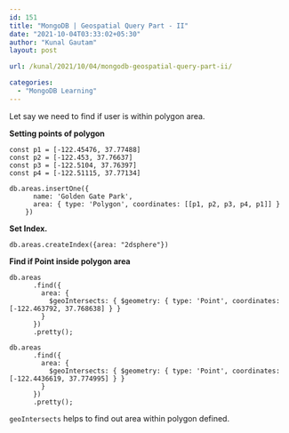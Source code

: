 ```yaml
---
id: 151
title: "MongoDB | Geospatial Query Part - II"
date: "2021-10-04T03:33:02+05:30"
author: "Kunal Gautam"
layout: post

url: /kunal/2021/10/04/mongodb-geospatial-query-part-ii/

categories:
  - "MongoDB Learning"
---
```


Let say we need to find if user is within polygon area.

**Setting points of polygon**

```
const p1 = [-122.45476, 37.77488]
const p2 = [-122.453, 37.76637]
const p3 = [-122.5104, 37.76397]
const p4 = [-122.51115, 37.77134]
```

```
db.areas.insertOne({
      name: 'Golden Gate Park',
      area: { type: 'Polygon', coordinates: [[p1, p2, p3, p4, p1]] }
    })
```

**Set Index.**

```
db.areas.createIndex({area: "2dsphere"})
```

**Find if Point inside polygon area**

```
db.areas
      .find({
        area: {
          $geoIntersects: { $geometry: { type: 'Point', coordinates: [-122.463792, 37.768638] } }
        }
      })
      .pretty();
```

```
db.areas
      .find({
        area: {
          $geoIntersects: { $geometry: { type: 'Point', coordinates:[-122.4436619, 37.774995] } }
        }
      })
      .pretty();
```

`geoIntersects` helps to find out area within polygon defined.
